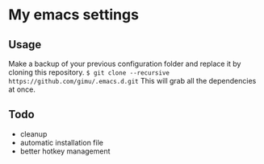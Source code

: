 # My emacs settings

## Usage
Make a backup of your previous configuration folder and replace it by cloning this repository.
```$ git clone --recursive https://github.com/gimu/.emacs.d.git```
This will grab all the dependencies at once.

## Todo
- cleanup
- automatic installation file
- better hotkey management
